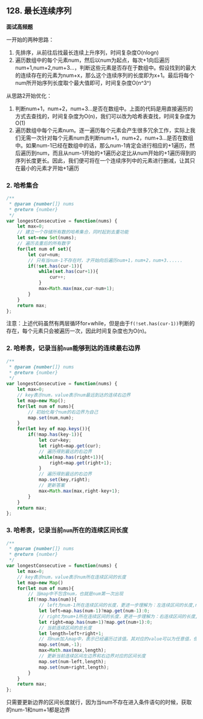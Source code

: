 ## 128. 最长连续序列

**面试高频题**

一开始的两种思路：

1. 先排序，从前往后找最长连续上升序列，时间复杂度O(nlogn)
2. 遍历数组中的每个元素num，然后以num为起点，每次+1向后遍历num+1,num+2,num+3...，判断这些元素是否存在于数组中。假设找到的最大的连续存在的元素为num+x，那么这个连续序列的长度即为x+1。最后将每个num所开始序列长度取个最大值即可，时间复杂度O(n^3^)

从思路2开始优化：

1. 判断num+1，num+2，num+3...是否在数组中。上面的代码是用直接遍历的方式去查找的，时间复杂度为O(n)，我们可以改为哈希表查找，时间复杂度为O(1)
2. 遍历数组中每个元素num。逐一遍历每个元素会产生很多冗余工作，实际上我们无需一次针对每个元素num去判断num+1，num+2，num+3...是否在数组中。如果num-1已经在数组中的话，那么num-1肯定会进行相应的+1遍历，然后遍历到num，而且从num-1开始的+1遍历必定比从num开始的+1遍历得到的序列长度更长。因此，我们便可将在一个连续序列中的元素进行删减，让其只在最小的元素才开始+1遍历

### 2. 哈希集合

```javascript
/**
 * @param {number[]} nums
 * @return {number}
 */
var longestConsecutive = function(nums) {
    let max=0;
    // 建立一个存储所有数的哈希集合，同时起到去重功能
    let set=new Set(nums);
    // 遍历去重后的所有数字
    for(let num of set){
        let cur=num;
        // 只有当num-1不存在时，才开始向后遍历num+1，num+2，num+3......
        if(!set.has(cur-1)){
            while(set.has(cur+1)){
                cur++;
            }
            max=Math.max(max,cur-num+1);
        }
    }
    return max;
};
```

注意：上述代码虽然有两层循环for+while，但是由于`f(!set.has(cur-1))`判断的存在，每个元素只会被遍历一次，因此时间复杂度也为O(n)。

### 2. 哈希表，记录当前`num`能够到达的连续最右边界

```javascript
/**
 * @param {number[]} nums
 * @return {number}
 */
var longestConsecutive = function(nums) {
    let max=0;
    // key表示num，value表示num最远到达的连续右边界
    let map=new Map();
    for(let num of nums){
        // 初始化每个num的右边界为自己
        map.set(num,num);
    }
    for(let key of map.keys()){
        if(!map.has(key-1)){
            let cur=key;
            let right=map.get(cur);
            // 遍历得到最远的右边界
            while(map.has(right+1)){
                right=map.get(right+1);
            }
            // 遍历得到最远的右边界
            map.set(key,right);
            // 更新答案
            max=Math.max(max,right-key+1);
        }
    }
    return max;
};
```

### 3. 哈希表，记录当前`num`所在的连续区间长度

```javascript
/**
 * @param {number[]} nums
 * @return {number}
 */
var longestConsecutive = function(nums) {
    let max=0;
    // key表示num，value表示num所在连续区间的长度
    let map=new Map()
    for(let num of nums){
        // 当map中不包含num，也就是num第一次出现
        if(!map.has(num)){
            // left为num-1所在连续区间的长度，更进一步理解为：左连续区间的长度,num-1也是左区间的一个端点
            let left=map.has(num-1)?map.get(num-1):0;
            // right为num+1所在连续区间的长度，更进一步理解为：右连续区间的长度,num+1也是右区间的一个端点 
            let right=map.has(num+1)?map.get(num+1):0;
            // 当前连续区间的总长度
            let length=left+right+1;
            // 将num加入map中，表示已经遍历过该值。其对应的value可以为任意值，但要写在更新边界之前，因为有可能边界就是它自己
            map.set(num,-1);
            max=Math.max(max,length);
            // 更新当前连续区间左边界和右边界对应的区间长度
            map.set(num-left,length);
            map.set(num+right,length);
        }
    }
    return max;
};
```

只需要更新边界的区间长度就行，因为当num不存在进入条件语句的时候，获取的num-1和num+1都是边界